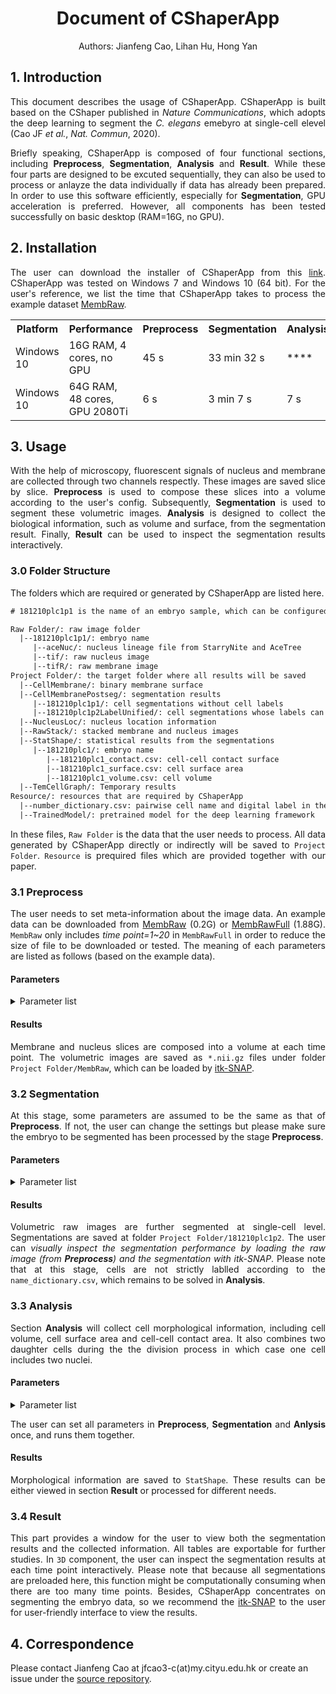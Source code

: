 <h1 align="center">Document of CShaperApp</h1>

<p align="center">Authors: Jianfeng Cao, Lihan Hu, Hong Yan</p>
<h2>
  1. Introduction
</h2>
<p align="justify">This document describes the usage of CShaperApp. CShaperApp is built based on the CShaper published in <I>Nature Communications</I>, which adopts the deep learning to segment the <I>C. elegans</I> emebyro at single-cell elevel (Cao JF <I>et al.</I>, <I>Nat. Commun</I>, 2020).</p>

<p align="justify">Briefly speaking, CShaperApp is composed of four functional sections, including <B>Preprocess</B>, <B>Segmentation</B>, <B> Analysis</B> and  <B>Result</B>. While these four parts are designed to be excuted sequentially, they can also be used to process or anlayze the data individually if  data has already been prepared. In order to use this software efficiently, especially for <B>Segmentation</B>, GPU acceleration is preferred. However, all components has been tested successfully on basic desktop (RAM=16G, no GPU).</p>

<h2>2. Installation</h2>
<p align="justify">The user can download the installer of CShaperApp from this <a href="https://portland-my.sharepoint.com/:u:/g/personal/jfcao3-c_my_cityu_edu_hk/EbCzq9_bn9VEvmlHjJKIJ0ABg6jcxeXziSyzOMKFRn7-kA?download=1">link</a>. CShaperApp was tested on Windows 7 and Windows 10 (64 bit). For the user's reference, we list the time that CShaperApp takes to process the example dataset <a href="https://portland-my.sharepoint.com/:u:/g/personal/jfcao3-c_my_cityu_edu_hk/EdOYHmsTunJFvMzX1hhh24ABleMOoSRexF9Dr_eUbYvBjw?download=1">MembRaw</a>.</p>

<p align="center">
  <table>
    <tr>
      <th>Platform</th>
      <th>Performance</th>
      <th>Preprocess</th>
      <th>Segmentation</th>
      <th>Analysis</th>
    </tr>
    <tr>
      <td>Windows 10</td>
      <td>16G RAM, 4 cores, no GPU</td>
      <td>45 s</td>
      <td>33 min 32 s</td>
      <td>****</td>
    </tr>
    <tr>
      <td>Windows 10</td>
      <td>64G RAM, 48 cores, GPU 2080Ti</td>
      <td>6 s</td>
      <td>3 min 7 s</td>
      <td>7 s</td>
    </tr>
  </table>
</p>
<h2>3. Usage</h2>
<p align="justify">With the help of microscopy, fluorescent signals of nucleus and membrane are collected through two channels respectly. These images are saved slice by slice. <B>Preprocess</B> is used to compose these slices into a volume according to the user's config. Subsequently, <B>Segmentation</B> is used to segment these volumetric images. <B>Analysis</B> is designed to collect the biological information, such as volume and surface, from the segmentation result. Finally, <B>Result</B> can be used to inspect the segmentation results interactively.</p>


<h3>3.0 Folder Structure</h3>
<p align="justify">The folders which are required or generated by CShaperApp are listed here. </p>

```html
# 181210plc1p1 is the name of an embryo sample, which can be configured.

Raw Folder/: raw image folder
  |--181210plc1p1/: embryo name
     |--aceNuc/: nucleus lineage file from StarryNite and AceTree
     |--tif/: raw nucleus image
     |--tifR/: raw membrane image
Project Folder/: the target folder where all results will be saved
  |--CellMembrane/: binary membrane surface
  |--CellMembranePostseg/: segmentation results
     |--181210plc1p1/: cell segmentations without cell labels
     |--181210plc1p2LabelUnified/: cell segmentations whose labels can be queried
  |--NucleusLoc/: nucleus location information
  |--RawStack/: stacked membrane and nucleus images
  |--StatShape/: statistical results from the segmentations
     |--181210plc1/: embryo name
        |--181210plc1_contact.csv: cell-cell contact surface
        |--181210plc1_surface.csv: cell surface area
        |--181210plc1_volume.csv: cell volume
  |--TemCellGraph/: Temporary results 
Resource/: resources that are required by CShaperApp
  |--number_dictionary.csv: pairwise cell name and digital label in the segmentation
  |--TrainedModel/: pretrained model for the deep learning framework
```

<p align="justify">In these files, <code>Raw Folder</code> is the data that the user needs to process. All data generated by CShaperApp directly or indirectly will be saved to <code>Project Folder</code>. <code>Resource</code> is prequired files which are provided together with our paper. </p>

<h3>3.1 Preprocess</h3>
<p align=" justify">The user needs to set meta-information about the image data. An example data can be downloaded from <a href="https://portland-my.sharepoint.com/:u:/g/personal/jfcao3-c_my_cityu_edu_hk/EdOYHmsTunJFvMzX1hhh24ABleMOoSRexF9Dr_eUbYvBjw?download=1">MembRaw</a> (0.2G) or <a href="https://portland-my.sharepoint.com/:u:/g/personal/jfcao3-c_my_cityu_edu_hk/EXk6zZW8wuJMjFEZQ005rysBOfBheOV253iVdZipIvbvqA?download=1">MembRawFull</a> (1.88G). <code>MembRaw</code> only includes <I>time point=1~20</I> in <code>MembRawFull</code> in order to reduce the size of file to be downloaded or tested. The meaning of each parameters are listed as follows (based on the example data).</p>
<h4>Parameters</h4>
<details><summary>Parameter list</summary><div>
<table style="width: 80%">
  <tr>
    <th>Name</th>
    <th>Value</th>
    <th>Example</th>
  </tr>
  <tr>
    <td>Raw Folder</td>
    <td>name of raw data folder</td>
    <td>root/MembRaw</td>
  </tr>
  <tr>
    <td>Embryo Name</td>
    <td>Name of the embryo</td>
    <td>181210plc1p1</td>
  </tr>
  <tr>
    <td>X-Y Resolution</td>
    <td>Intra-slice resolution (&#956m)</td>
    <td>0.09</td>
  </tr>
  <tr>
    <td>Z Resolution</td>
    <td>Inter-slice resolution</td>
    <td>0.42</td>
  </tr>
  <tr>
    <td>Reduce Ratio</td>
    <td>The scale of image to be reduced. Setting this value to be smaller will reduce the time the <B>Segmentation</B> takes, but the resolution will be reduced</td>
    <td>0.3</td>
  <tr>
    <td>Slice Num</td>
    <td>The number of slices at each time point</td>
    <td>68</td>
  </tr>
  <tr>
    <td>Max Time</td>
    <td>The largest time points to be processed (start from t=1)</td>
    <td>100</td>
  </tr>
  <tr>
    <td>Lineage File</td>
    <td>The nucleus lineage file (from StarryNite and AceTree)</td>
    <td>root/MembRaw/181210plc1p1/aceNuc/CD181210plc1p1.csv</td>
  </tr>
  <tr>
    <td>Number Dictionary</td>
    <td>The dictionary used for finding out the cell name according to the segmentation results because only integers as opposed to strings are saved.</td>
    <td>root/Resource/number_dictionary.csv</td>
  </tr>
</table>
</div></details>

<h4>Results</h4>
<p align="justify">Membrane and nucleus slices are composed into a volume at each time point. The volumetric images are saved as <code>*.nii.gz</code> files under folder <code>Project Folder/MembRaw</code>, which can be loaded by <a href="http://www.itksnap.org/pmwiki/pmwiki.php">itk-SNAP</a>.</p>

<h3>3.2 Segmentation</h3>
<p align="justify">At this stage, some parameters are assumed to be the same as that of <B>Preprocess</B>. If not, the user can change the settings but please make sure the embryo to be segmented has been processed by the stage <B>Preprocess</B>.</p>
<h4>Parameters</h4>
<details>
  <summary>Parameter list</summary><div>
  <table>
    <tr>
      <th>Name</th>
      <th>Value</th>
      <th>Example</th>
    </tr>
    <tr>
      <td>Project Folder</td>
      <td><B>Preprocess</B></td>
      <td><B>Preprocess</B></td>
    </tr>
    <tr>
      <td>Embryo Names</td>
      <td><B>Preprocess</B></td>
      <td><B>Preprocess</B></td>
    </tr>
    <tr>
      <td>Max Time</td>
      <td><B>Preprocess</B></td>
      <td><B>Preprocess</B></td>
    </tr>
    <tr>
      <td>Batch Size</td>
      <td>The number of images to be computed in parallel. The value should be set based on your computer resources (i.e., GPU).</td>
      <td>1</td>
    </tr>
    <tr>
      <td>Use Lineage</td>
      <td>Three cases: no lineage; after segmentation (used in CShaper, cell cavity can be detected); before segmentation (nuclei are used as seeds in watershed segmentation, so cell cavity cannot be detected)</td>
      <td>After Lineage</td>
    </tr>
    <tr>
      <td>Model File</td>
      <td>The file of pretrained model</td>
      <td>root/Resource/TrainedModel/DMapNet_pub_5000.ckpt</td>
    </tr>
  </table>
  </div>
</details>
<h4>Results</h4>
<p align="justify">Volumetric raw images are further segmented at single-cell level. Segmentations are saved at folder <code>Project Folder/181210plc1p2</code>. The user can <I>visually inspect the segmentation performance by loading the raw image (from <B>Preprocess</B>) and the segmentation with itk-SNAP</I>. Please note that at this stage, cells are not strictly lablled according to the <code>name_dictionary.csv</code>, which remains to be solved in <B>Analysis</B>.</p>
<h3>3.3 Analysis</h3>
<p align="justify">Section <B>Analysis</B> will collect cell morphological information, including cell volume, cell surface area and cell-cell contact area. It also combines two daughter cells during the the division process in which case one cell includes two nuclei.</p>
<h4>Parameters</h4>
<details>
  <summary>Parameter list</summary><div>
    <table>
      <tr>
        <th>Name</th>
        <th>Value</th>
        <th>Example</th>
      </tr>
      <tr>
        <td>Slice Num</td>
        <td><B>Preprocess</B></td>
        <td><B>Preprocess</B></td>
      </tr>
      <tr>
        <td>Number Dictionary</td>
        <td><B>Preprocess</B></td>
        <td><B>Preprocess</B></td>
      </tr>
      <tr>
        <td>Raw Folder</td>
        <td><B>Preprocess</B></td>
        <td><B>Preprocess</B></td>
      </tr>
      <tr>
        <td>Embryo Names</td>
        <td><B>Preprocess</B></td>
        <td><B>Preprocess</B></td>
      </tr>
      <tr>
        <td>Project Folder</td>
        <td><B>Preprocess</B></td>
        <td><B>Preprocess</B></td>
      </tr>
      <tr>
        <td>Lineage File</td>
        <td><B>Preprocess</B></td>
        <td><B>Preprocess</B></td>
      </tr>
    </table>
  </div>
</details>
<p align="justify">The user can set all parameters in <B>Preprocess</B>, <B>Segmentation</B> and <B>Anlysis</B> once, and runs them together.</p>


<h4>Results</h4>
<p align="justify">Morphological information are saved to <code>StatShape</code>. These results can be either viewed in section <B>Result</B> or processed for different needs.</p>
<h3>3.4 Result</h3>
<p align="justify">This part provides a window for the user to view both the segmentation results and the collected information. All tables are exportable for further studies. In <code>3D</code> component, the user can inspect the segmentation results at each time point interactively. Please note that because all segmentations are preloaded here, this function might be computationally consuming when there are too many time points. Besides, CShaperApp concentrates on segmenting the embryo data, so we recommend the <a href="http://www.itksnap.org">itk-SNAP</a> to the user for user-friendly interface to view the results.</p>

<h2>4. Correspondence</h2>
<p>Please contact Jianfeng Cao at jfcao3-c(at)my.cityu.edu.hk or create an issue under the <a href="https://github.com/cao13jf/CShaperApp_PUB">source repository</a>.</p>

